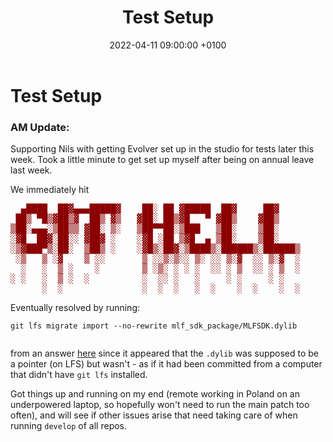 ﻿---
layout: post
title:  "Test Setup"
date:   2022-04-11 09:00:00 +0100
categories: evolver
---


# Test Setup

### AM Update:

Supporting Nils with getting Evolver set up in the studio for tests later this week. Took a little minute to get set up myself after being on annual leave last week.

We immediately hit

<pre class="special" style="color: darkred!important">
  ▄████  ██▓▄▄▄█████▓    ██░ ██ ▓█████  ██▓     ██▓    
 ██▒ ▀█▒▓██▒▓  ██▒ ▓▒   ▓██░ ██▒▓█   ▀ ▓██▒    ▓██▒    
▒██░▄▄▄░▒██▒▒ ▓██░ ▒░   ▒██▀▀██░▒███   ▒██░    ▒██░    
░▓█  ██▓░██░░ ▓██▓ ░    ░▓█ ░██ ▒▓█  ▄ ▒██░    ▒██░    
░▒▓███▀▒░██░  ▒██▒ ░    ░▓█▒░██▓░▒████▒░██████▒░██████▒
 ░▒   ▒ ░▓    ▒ ░░       ▒ ░░▒░▒░░ ▒░ ░░ ▒░▓  ░░ ▒░▓  ░
  ░   ░  ▒ ░    ░        ▒ ░▒░ ░ ░ ░  ░░ ░ ▒  ░░ ░ ▒  ░
░ ░   ░  ▒ ░  ░          ░  ░░ ░   ░     ░ ░     ░ ░   
      ░  ░               ░  ░  ░   ░  ░    ░  ░    ░  ░
</pre>

Eventually resolved by running:

<pre><code>git lfs migrate import --no-rewrite mlf_sdk_package/MLFSDK.dylib
 </code></pre>

from an answer [here](https://stackoverflow.com/questions/56016033/adding-missing-lfs-files-that-causes-encountered-x-files-that-should-have-bee) since it appeared that the `.dylib` was supposed to be a pointer (on LFS) but wasn't - as if it had been committed from a computer that didn't have `git lfs` installed.

Got things up and running on my end (remote working in Poland on an underpowered laptop, so hopefully won't need to run the main patch too often), and will see if other issues arise that need taking care of when running `develop` of all repos.

